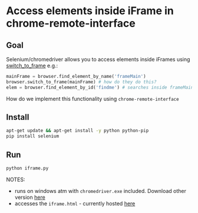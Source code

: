 # Access elements inside iFrame in chrome-remote-interface

## Goal
Selenium/chromedriver allows you to access elements inside iFrames using [switch_to_frame](http://selenium-python.readthedocs.io/navigating.html#moving-between-windows-and-frames) e.g.:
```python
mainFrame = browser.find_element_by_name('frameMain')
browser.switch_to_frame(mainFrame) # how do they do this?
elem = browser.find_element_by_id('findme') # searches inside frameMain iframe
```
How do we implement this functionality using `chrome-remote-interface`

## Install

```bash
apt-get update && apt-get install -y python python-pip
pip install selenium
```

## Run
```bash
python iframe.py
```
NOTES:
* runs on windows atm with `chromedriver.exe` included. Download other version [here](https://sites.google.com/a/chromium.org/chromedriver/downloads)
* accesses the `iframe.html` - currently hosted [here](https://ilanc.github.io/iframe.html)
